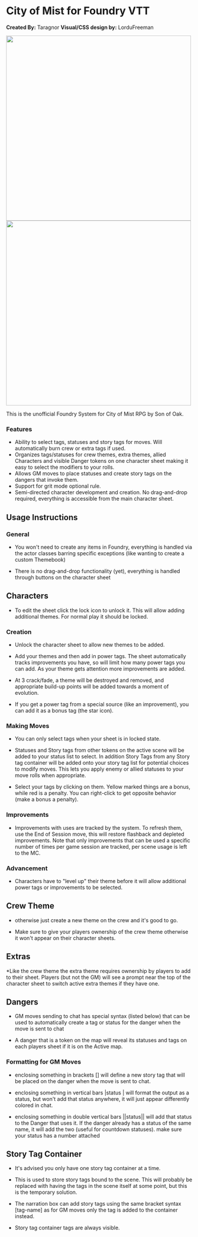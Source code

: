 # City of Mist for Foundry VTT
**Created By:** Taragnor
**Visual/CSS design by:** LorduFreeman

<span>
<img src="https://user-images.githubusercontent.com/31339311/115492469-decbe880-a22f-11eb-8dae-1312f4476503.jpg" height=500px>
<img src="https://user-images.githubusercontent.com/31339311/115492488-e4293300-a22f-11eb-8116-f635bb3f939f.jpg" height=500px>
  </span>

This is the unofficial Foundry System for City of Mist RPG by Son of Oak.

### Features

* Ability to select tags, statuses and story tags for moves. Will automatically burn crew or extra tags if used. 
* Organizes tags/statuses for crew themes, extra themes, allied Characters and visible Danger tokens on one character sheet making it easy to select the modifiers to your rolls. 
* Allows GM moves to place statuses and create story tags on the dangers that invoke them. 
* Support for grit mode optional rule.
* Semi-directed character development and creation. No drag-and-drop required, everything is accessible from the main character sheet. 


## Usage Instructions

### General

* You won't need to create any items in Foundry, everything is handled via the actor classes barring specific exceptions (like wanting to create a custom Themebook)

* There is no drag-and-drop functionality (yet), everything is handled through buttons on the character sheet

## Characters

* To edit the sheet click the lock icon to unlock it. This will allow adding additional themes. For normal play it should be locked.

### Creation

* Unlock the character sheet to allow new themes to be added.

* Add your themes and then add in power tags. The sheet automatically tracks improvements you have, so will limit how many power tags you can add. As your theme gets attention more improvements are added.

* At 3 crack/fade, a theme will be destroyed and removed, and appropriate build-up points will be added towards a moment of evolution. 

* If you get a power tag from a special source (like an improvement), you can add it as a bonus tag (the star icon).

### Making Moves

* You can only select tags when your sheet is in locked state.

* Statuses and Story tags from other tokens on the active scene will be added to your status list to select. In addition Story Tags from any Story tag container will be added onto your story tag list for potential choices to modify moves. This lets you apply enemy or allied statuses to your move rolls when appropriate.

* Select your tags by clicking on them. Yellow marked things are a bonus, while red is a penalty. You can right-click to get opposite behavior (make a bonus a penalty).

### Improvements

* Improvements with uses are tracked by the system. To refresh them, use the End of Session move, this will restore flashback and depleted improvements. Note that only improvements that can be used a specific number of times per game session are tracked, per scene usage is left to the MC.

### Advancement

* Characters have to "level up" their theme before it will allow additional power tags or improvements to be selected. 

## Crew Theme

* otherwise just create a new theme on the crew and it's good to go.

* Make sure to give your players ownership of the crew theme otherwise it won't appear on their character sheets.


## Extras

*Like the crew theme the extra theme requires ownership by players to add to their sheet. Players (but not the GM) will see a prompt near the top of the character sheet to switch active extra themes if they have one.

## Dangers

* GM moves sending to chat has special syntax (listed below) that can be used to automatically create a tag or status for the danger when the move is sent to chat

* A danger that is a token on the map will reveal its statuses and tags on each players sheet if it is on the Active map.

### Formatting for GM Moves

* enclosing something in brackets [] will define a new story tag that will be placed on the danger when the move is sent to chat.

* enclosing something in vertical bars |status | will format the output as a status, but won't add that status anywhere, it will just appear differently colored in chat.

* enclosing something in double vertical bars ||status|| will add that status to the Danger that uses it. If the danger already has a status of the same name, it will add the two (useful for countdown statuses). make sure your status has a number attached

## Story Tag Container

* It's advised you only have one story tag container at a time.

* This is used to store story tags bound to the scene. This will probably be replaced with having the tags in the scene itself at some point, but this is the temporary solution.

* The narration box can add story tags using the same bracket syntax [tag-name] as for GM moves only the tag is added to the container instead.

* Story tag container tags are always visible.
